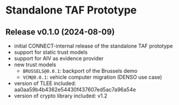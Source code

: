 # Standalone TAF Prototype

## Release v0.1.0 (2024-08-09)
 
 * initial CONNECT-internal release of the standalone TAF prototype
 * support for static trust models
 * support for AIV as evidence provider
 * new trust models 
   * `BRUSSELS@0.0.1`: backport of the Brussels demo
   * `VCM@0.0.1`: vehicle computer migration (DENSO use case)
 * version of TLEE included: aa0aa59b4b4362e54430f437607ed5ac7a96a54e
 * version of crypto library included: v1.2
